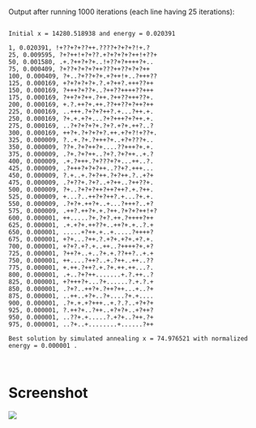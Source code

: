 Output after running 1000 iterations (each line having 25 iterations):
<pre>
<code>
Initial x = 14280.518938 and energy = 0.020391

1, 0.020391, !+??+?+??++.????+?+?+?!+.?
25, 0.009595, ?+?++!+?+??.+?+?+?+?++!+??+
50, 0.001580, .+.?++?+?+..!+??+?++++?+..
75, 0.000409, ?+??+?+?+?++???++??+?+?++
100, 0.000409, ?+..?+??+?+.+?++!+..?+++??
125, 0.000169, +?+?+?+?+.?.+?++?.+++??++
150, 0.000169, ?+++?+??+..?++??++++??+++
175, 0.000169, ?++?+?++.?++.?++??+++??+.
200, 0.000169, +.?.++?+.++.??++??+?++?++
225, 0.000169, ..+++.?+?+?++?.+...?++.+.
250, 0.000169, ?+.+.+?+...?+?+++?+?++.+.
275, 0.000169, ..?+?+?+?+.?+?.+?+.++?..?
300, 0.000169, ++?+.?+?+?+?.++.+?+?!+??+.
325, 0.000009, ?..+.?+.?+++?+..+?+???+..
350, 0.000009, ??+.?+?++?+....??+++?+.+.
375, 0.000009, .?+.?+?++..?+?.?+?++..+.?
400, 0.000009, .+.?+++.?+???+?+...++..?.
425, 0.000009, .?+++?+?+?++..??+?.+++...
450, 0.000009, ?.+..+.?+?++.?+?++.?..+?+
475, 0.000009, .?+??+.?+?..+?++..?++??+.
500, 0.000009, ?+..?+?+?++?++?++?.+.?++.
525, 0.000009, +...?..++?+?++?.+...?+.+.
550, 0.000009, .?+?+.++?+..+...?+++?..+?
575, 0.000009, .++?.++?+.+.?++.?+?+?++!+?
600, 0.000001, ++.....?+.?+?.++.?++++?++
625, 0.000001, .+.+?+.++??+..++?+.+..?.+
650, 0.000001, .....+?++.+..+.....?++++?
675, 0.000001, +?+...?++.?.+?+.+?+.+?.+.
700, 0.000001, +?+?.+?.+..++..?++++?+.+?
725, 0.000001, ?++?+..+..?+.+.??++?..+.+
750, 0.000001, ++....?++?..+.?++..++..??
775, 0.000001, +.++.?++?.+.?+.++.++...?.
800, 0.000001, .+..?+?++.......+.?.++..?
825, 0.000001, +?+++?+...?+......?.+.?.+
850, 0.000001, .?+?..++?+.?++?++...+..?+
875, 0.000001, ..++..+?+..?+....?+.+....
900, 0.000001, .?+.+.+?+++..+.?.?..+?+?+
925, 0.000001, ?.++?+..?++..+?+?+..+?++?
950, 0.000001, ..??+.+.....?.+?+..?++.?+
975, 0.000001, ..?+..+........+......?++

Best solution by simulated annealing x = 74.976521 with normalized energy = 0.000001 .
 </code>
 </pre>

# Screenshot
<img src="https://media.giphy.com/media/l3vRfsAyw14vjyFna/giphy.gif" />
